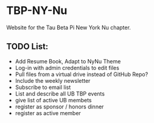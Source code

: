 # TBP-NY-Nu
Website for the Tau Beta Pi New York Nu chapter.

## TODO List:
- Add Resume Book, Adapt to NyNu Theme
- Log-in with admin credentials to edit files
- Pull files from a virtual drive instead of GitHub Repo?
- Include the weekly newsletter
- Subscribe to email list
- List and describe all UB TBP events
- give list of active UB membets
- register as sponsor / honors dinner
- register as active member 
